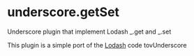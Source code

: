 # underscore.getSet
Underscore plugin that implement Lodash _.get and _.set

This plugin is a simple port of the [Lodash](https://lodash.com) code tovUnderscore
